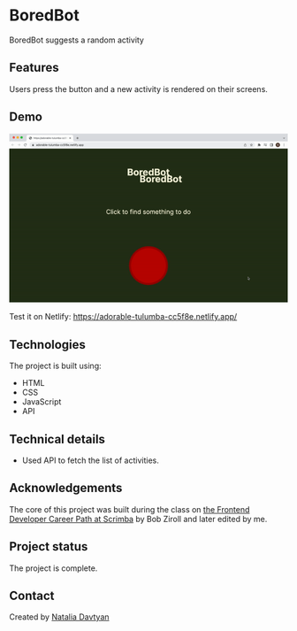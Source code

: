 # BoredBot

BoredBot suggests a random activity

## Features
Users press the button and a new activity is rendered on their screens.

## Demo
![The demonstration](./bored-bot.gif)

Test it on Netlify: https://adorable-tulumba-cc5f8e.netlify.app/

## Technologies
The project is built using:
* HTML
* CSS
* JavaScript
* API

## Technical details
* Used API to fetch the list of activities.

## Acknowledgements
The core of this project was built during the class on [the Frontend Developer Career Path at Scrimba](https://scrimba.com/learn/frontend) by Bob Ziroll and later edited by me.

## Project status
The project is complete.

## Contact
Created by [Natalia Davtyan](https://github.com/nataliadavtyan)